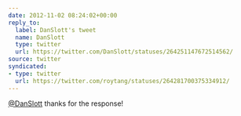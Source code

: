 ```yaml
---
date: 2012-11-02 08:24:02+00:00
reply_to:
  label: DanSlott's tweet
  name: DanSlott
  type: twitter
  url: https://twitter.com/DanSlott/statuses/264251147672514562/
source: twitter
syndicated:
- type: twitter
  url: https://twitter.com/roytang/statuses/264281700375334912/
---
```


[@DanSlott](https://twitter.com/DanSlott/) thanks for the response!